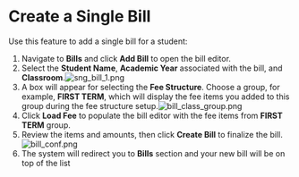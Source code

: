 # Create a Single Bill

Use this feature to add a single bill for a student:

1. Navigate to **Bills** and click **Add Bill** to open the bill editor.
2. Select the **Student Name**, **Academic Year** associated with the bill, and **Classroom**.![sng_bill_1.png](sng_bill_1.png)
3. A box will appear for selecting the **Fee Structure**. Choose a group, for example, **FIRST TERM**, which will display the fee items you added to this group during the fee structure setup.![bill_class_group.png](bill_class_group.png)
4. Click **Load Fee** to populate the bill editor with the fee items from **FIRST TERM** group.
5. Review the items and amounts, then click **Create Bill** to finalize the bill.![bill_conf.png](bill_conf.png)
6. The system will redirect you to **Bills** section and your new bill will be on top of the list
